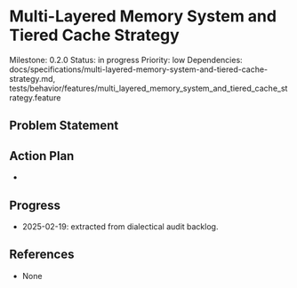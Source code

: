 # Multi-Layered Memory System and Tiered Cache Strategy
Milestone: 0.2.0
Status: in progress
Priority: low
Dependencies: docs/specifications/multi-layered-memory-system-and-tiered-cache-strategy.md, tests/behavior/features/multi_layered_memory_system_and_tiered_cache_strategy.feature

## Problem Statement
<description>


## Action Plan
- <tasks>

## Progress
- 2025-02-19: extracted from dialectical audit backlog.

## References
- None
